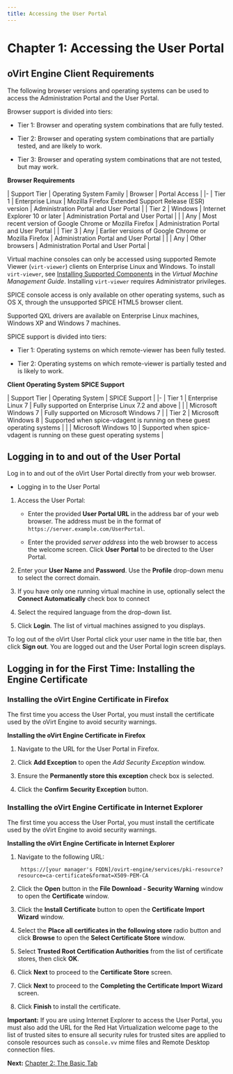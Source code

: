 ```yaml
---
title: Accessing the User Portal
---
```


# Chapter 1: Accessing the User Portal

## oVirt Engine Client Requirements

The following browser versions and operating systems can be used to access the Administration Portal and the User Portal.

Browser support is divided into tiers:

* Tier 1: Browser and operating system combinations that are fully tested.

* Tier 2: Browser and operating system combinations that are partially tested, and are likely to work.

* Tier 3: Browser and operating system combinations that are not tested, but may work.

**Browser Requirements**

| Support Tier | Operating System Family | Browser | Portal Access |
|-
| Tier 1 | Enterprise Linux | Mozilla Firefox Extended Support Release (ESR) version | Administration Portal and User Portal |
| Tier 2 | Windows | Internet Explorer 10 or later | Administration Portal and User Portal |
|        | Any | Most recent version of Google Chrome or Mozilla Firefox | Administration Portal and User Portal |
| Tier 3 | Any | Earlier versions of Google Chrome or Mozilla Firefox | Administration Portal and User Portal |
|        | Any | Other browsers | Administration Portal and User Portal |

Virtual machine consoles can only be accessed using supported Remote Viewer (`virt-viewer`) clients on Enterprise Linux and Windows. To install `virt-viewer`, see [Installing Supported Components](https://access.redhat.com/documentation/en/red-hat-virtualization/4.0/single/virtual-machine-management-guide#sect-Installing_Supporting_Components) in the *Virtual Machine Management Guide*. Installing `virt-viewer` requires Administrator privileges.

SPICE console access is only available on other operating systems, such as OS X, through the unsupported SPICE HTML5 browser client.

Supported QXL drivers are available on Enterprise Linux machines, Windows XP and Windows 7 machines.

SPICE support is divided into tiers:

* Tier 1: Operating systems on which remote-viewer has been fully tested.

* Tier 2: Operating systems on which remote-viewer is partially tested and is likely to work.

**Client Operating System SPICE Support**

| Support Tier | Operating System | SPICE Support |
|-
| Tier 1 | Enterprise Linux 7 | Fully supported on Enterprise Linux 7.2 and above |
|        | Microsoft Windows 7        | Fully supported on Microsoft Windows 7 |
| Tier 2 | Microsoft Windows 8        | Supported when spice-vdagent is running on these guest operating systems |
|        | Microsoft Windows 10       | Supported when spice-vdagent is running on these guest operating systems |

## Logging in to and out of the User Portal

Log in to and out of the oVirt User Portal directly from your web browser.

* Logging in to the User Portal

1. Access the User Portal:

    * Enter the provided **User Portal URL** in the address bar of your web browser. The address must be in the format of `https://server.example.com/UserPortal`.

    * Enter the provided *server address* into the web browser to access the welcome screen. Click **User Portal** to be directed to the User Portal.

2. Enter your **User Name** and **Password**. Use the **Profile** drop-down menu to select the correct domain.

3. If you have only one running virtual machine in use, optionally select the **Connect Automatically** check box to connect

4. Select the required language from the drop-down list.

5. Click **Login**. The list of virtual machines assigned to you displays.

To log out of the oVirt User Portal click your user name in the title bar, then click **Sign out**. You are logged out and the User Portal login screen displays.

## Logging in for the First Time: Installing the Engine Certificate

### Installing the oVirt Engine Certificate in Firefox

The first time you access the User Portal, you must install the certificate used by the oVirt Engine to avoid security warnings.

**Installing the oVirt Engine Certificate in Firefox**

1. Navigate to the URL for the User Portal in Firefox.

2. Click **Add Exception** to open the *Add Security Exception* window.

3. Ensure the **Permanently store this exception** check box is selected.

4. Click the **Confirm Security Exception** button.

### Installing the oVirt Engine Certificate in Internet Explorer

The first time you access the User Portal, you must install the certificate used by the oVirt Engine to avoid security warnings.

**Installing the oVirt Engine Certificate in Internet Explorer**

1. Navigate to the following URL:

        https://[your manager's FQDN]/ovirt-engine/services/pki-resource?resource=ca-certificate&format=X509-PEM-CA

2. Click the **Open** button in the **File Download - Security Warning** window to open the **Certificate** window.

3. Click the **Install Certificate** button to open the **Certificate Import Wizard** window.

4. Select the **Place all certificates in the following store** radio button and click **Browse** to open the **Select Certificate Store** window.

5. Select **Trusted Root Certification Authorities** from the list of certificate stores, then click **OK**.

6. Click **Next** to proceed to the **Certificate Store** screen.

7. Click **Next** to proceed to the **Completing the Certificate Import Wizard** screen.

8. Click **Finish** to install the certificate.

**Important:** If you are using Internet Explorer to access the User Portal, you must also add the URL for the Red Hat Virtualization welcome page to the list of trusted sites to ensure all security rules for trusted sites are applied to console resources such as `console.vv` mime files and Remote Desktop connection files.

**Next:** [Chapter 2: The Basic Tab](../chap-The_Basic_Tab)
